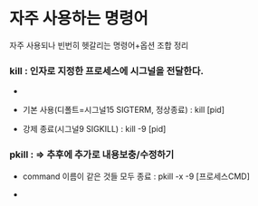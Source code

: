 # 자주 사용하는 명령어
자주 사용되나 빈번히 헷갈리는 명령어+옵션 조합 정리

### kill : 인자로 지정한 프로세스에 시그널을 전달한다.
- 
- 기본 사용(디폴트=시그널15 SIGTERM, 정상종료) : kill [pid]

- 강제 종료(시그널9 SIGKILL) : kill -9 [pid]

### pkill :  => 추후에 추가로 내용보충/수정하기
- command 이름이 같은 것들 모두 종료 : pkill -x -9 [프로세스CMD]

- 
